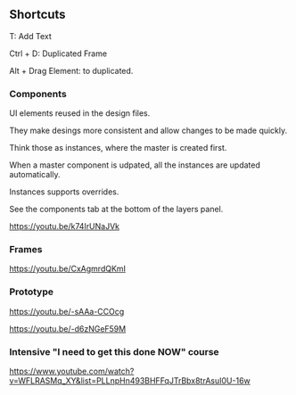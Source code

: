 
## Shortcuts

T: Add Text

Ctrl + D: Duplicated Frame

Alt + Drag Element: to duplicated.


### Components

UI elements reused in the design files.

They make desings more consistent and allow changes to be made quickly.

Think those as instances, where the master is created first.

When a master component is udpated, all the instances are updated automatically.


Instances supports overrides.


See the components tab at the bottom of the layers panel.

https://youtu.be/k74IrUNaJVk




### Frames
https://youtu.be/CxAgmrdQKmI


### Prototype

https://youtu.be/-sAAa-CCOcg

https://youtu.be/-d6zNGeF59M




### Intensive "I need to get this done NOW" course
https://www.youtube.com/watch?v=WFLRASMq_XY&list=PLLnpHn493BHFFqJTrBbx8trAsuI0U-16w
